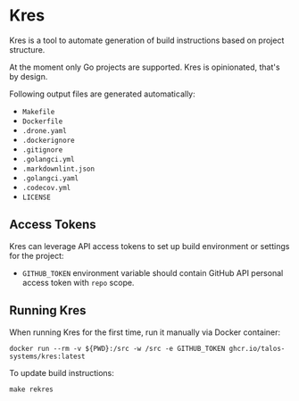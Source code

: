 # Kres

Kres is a tool to automate generation of build instructions based on project structure.

At the moment only Go projects are supported.
Kres is opinionated, that's by design.

Following output files are generated automatically:

* `Makefile`
* `Dockerfile`
* `.drone.yaml`
* `.dockerignore`
* `.gitignore`
* `.golangci.yml`
* `.markdownlint.json`
* `.golangci.yaml`
* `.codecov.yml`
* `LICENSE`

## Access Tokens

Kres can leverage API access tokens to set up build environment or settings for the project:

* `GITHUB_TOKEN` environment variable should contain GitHub API personal access token with `repo` scope.

## Running Kres

When running Kres for the first time, run it manually via Docker container:

    docker run --rm -v ${PWD}:/src -w /src -e GITHUB_TOKEN ghcr.io/talos-systems/kres:latest

To update build instructions:

    make rekres
